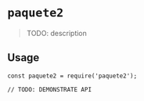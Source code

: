 # `paquete2`

> TODO: description

## Usage

```
const paquete2 = require('paquete2');

// TODO: DEMONSTRATE API
```

